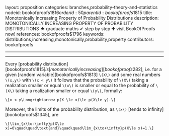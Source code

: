 layout: proposition
categories: branches,probability-theory-and-statistics
nodeid: bookofproofs$1816
orderid: 50
parentid: bookofproofs$1815
title: Monotonically Increasing Property of Probability Distributions
description: MONOTONICALLY INCREASING PROPERTY OF PROBABILITY DISTRIBUTIONS &#9733; graduate maths &#10004; step by step &#10010; visit BookOfProofs now!
references: bookofproofs$1796
keywords: distributions,increasing,monotonically,probability,property
contributors: bookofproofs

---


---

Every [probability distribution][bookofproofs$1815] is [monotonically increasing][bookofproofs$282], i.e. for a given [random variable][bookofproofs$1813] `\(X\)` and some real numbers `\(x,y\)` with `\(x < y\)` it follows that the probability of `\(X\)` taking a realization smaller or equal `\(x\)` is smaller or equal to the probability of `\(X\)` taking a realization smaller or equal `\(y\)`, formally:

`\[x < y\Longrightarrow p(X \le x)\le p(X\le y).\]`

Moreover, the limits of the probability distribution, as `\(x\)` [tends to infinity][bookofproofs$1345], are

`\[\lim_{x\to-\infty}p(X\le x)=0\quad\quad\text{and}\quad\quad\lim_{x\to+\infty}p(X\le x)=1.\]`
